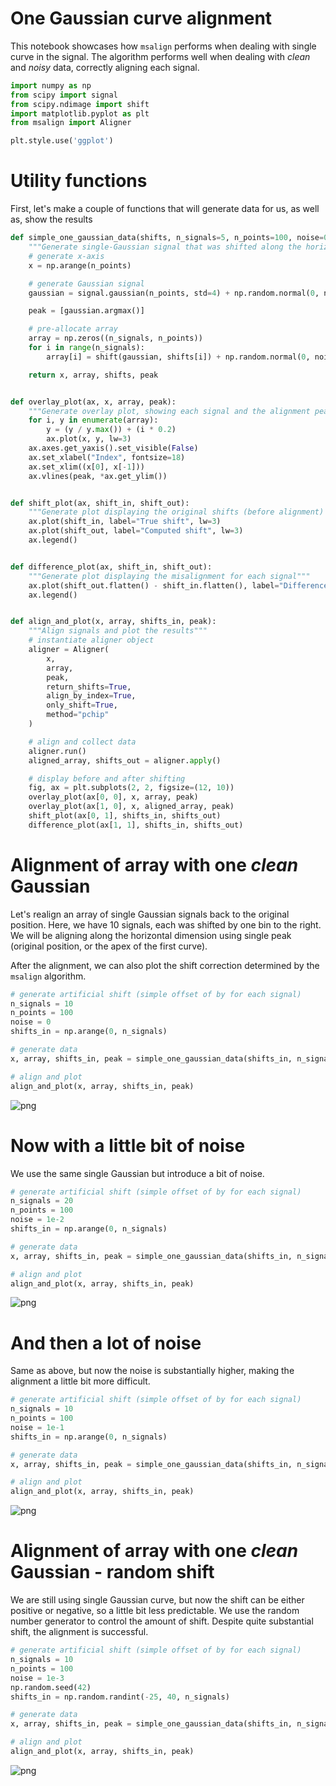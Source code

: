 # One Gaussian curve alignment

This notebook showcases how `msalign` performs when dealing with single curve in the signal.
The algorithm performs well when dealing with *clean* and *noisy* data, correctly aligning
each signal.


```python
import numpy as np
from scipy import signal
from scipy.ndimage import shift
import matplotlib.pyplot as plt
from msalign import Aligner

plt.style.use('ggplot')
```

# Utility functions
First, let's make a couple of functions that will generate data for us, as well as, show the results

```python
def simple_one_gaussian_data(shifts, n_signals=5, n_points=100, noise=0):
    """Generate single-Gaussian signal that was shifted along the horizontal axis"""
    # generate x-axis
    x = np.arange(n_points)

    # generate Gaussian signal
    gaussian = signal.gaussian(n_points, std=4) + np.random.normal(0, noise, n_points)

    peak = [gaussian.argmax()]

    # pre-allocate array
    array = np.zeros((n_signals, n_points))
    for i in range(n_signals):
        array[i] = shift(gaussian, shifts[i]) + np.random.normal(0, noise, n_points)

    return x, array, shifts, peak


def overlay_plot(ax, x, array, peak):
    """Generate overlay plot, showing each signal and the alignment peak(s)"""
    for i, y in enumerate(array):
        y = (y / y.max()) + (i * 0.2)
        ax.plot(x, y, lw=3)
    ax.axes.get_yaxis().set_visible(False)
    ax.set_xlabel("Index", fontsize=18)
    ax.set_xlim((x[0], x[-1]))
    ax.vlines(peak, *ax.get_ylim())


def shift_plot(ax, shift_in, shift_out):
    """Generate plot displaying the original shifts (before alignment) and corrected shifts (after alignment)"""
    ax.plot(shift_in, label="True shift", lw=3)
    ax.plot(shift_out, label="Computed shift", lw=3)
    ax.legend()


def difference_plot(ax, shift_in, shift_out):
    """Generate plot displaying the misalignment for each signal"""
    ax.plot(shift_out.flatten() - shift_in.flatten(), label="Difference", lw=3)
    ax.legend()


def align_and_plot(x, array, shifts_in, peak):
    """Align signals and plot the results"""
    # instantiate aligner object
    aligner = Aligner(
        x,
        array,
        peak,
        return_shifts=True,
        align_by_index=True,
        only_shift=True,
        method="pchip"
    )

    # align and collect data
    aligner.run()
    aligned_array, shifts_out = aligner.apply()

    # display before and after shifting
    fig, ax = plt.subplots(2, 2, figsize=(12, 10))
    overlay_plot(ax[0, 0], x, array, peak)
    overlay_plot(ax[1, 0], x, aligned_array, peak)
    shift_plot(ax[0, 1], shifts_in, shifts_out)
    difference_plot(ax[1, 1], shifts_in, shifts_out)
```

# Alignment of array with one *clean* Gaussian

Let's realign an array of single Gaussian signals back to the original position. Here, we have 10 signals, each was shifted by one bin to the right. We will be aligning along the horizontal dimension using single peak (original position, or the apex of the first curve).

After the alignment, we can also plot the shift correction determined by the `msalign` algorithm.


```python
# generate artificial shift (simple offset of by for each signal)
n_signals = 10
n_points = 100
noise = 0
shifts_in = np.arange(0, n_signals)

# generate data
x, array, shifts_in, peak = simple_one_gaussian_data(shifts_in, n_signals, n_points, noise)

# align and plot
align_and_plot(x, array, shifts_in, peak)
```


![png](msalign-single-gaussian_files/msalign-single-gaussian_5_0.png)


# Now with a little bit of noise

We use the same single Gaussian but introduce a bit of noise.


```python
# generate artificial shift (simple offset of by for each signal)
n_signals = 20
n_points = 100
noise = 1e-2
shifts_in = np.arange(0, n_signals)

# generate data
x, array, shifts_in, peak = simple_one_gaussian_data(shifts_in, n_signals, n_points, noise)

# align and plot
align_and_plot(x, array, shifts_in, peak)
```


![png](msalign-single-gaussian_files/msalign-single-gaussian_7_0.png)


# And then a lot of noise

Same as above, but now the noise is substantially higher, making the alignment a little bit more difficult.


```python
# generate artificial shift (simple offset of by for each signal)
n_signals = 10
n_points = 100
noise = 1e-1
shifts_in = np.arange(0, n_signals)

# generate data
x, array, shifts_in, peak = simple_one_gaussian_data(shifts_in, n_signals, n_points, noise)

# align and plot
align_and_plot(x, array, shifts_in, peak)
```


![png](msalign-single-gaussian_files/msalign-single-gaussian_9_0.png)


# Alignment of array with one *clean* Gaussian - random shift

We are still using single Gaussian curve, but now the shift can be either positive or negative, so a little bit less predictable. We use the random number generator to control the amount of shift. Despite quite substantial shift, the alignment is successful.


```python
# generate artificial shift (simple offset of by for each signal)
n_signals = 10
n_points = 100
noise = 1e-3
np.random.seed(42)
shifts_in = np.random.randint(-25, 40, n_signals)

# generate data
x, array, shifts_in, peak = simple_one_gaussian_data(shifts_in, n_signals, n_points, noise)

# align and plot
align_and_plot(x, array, shifts_in, peak)
```


![png](msalign-single-gaussian_files/msalign-single-gaussian_11_0.png)
